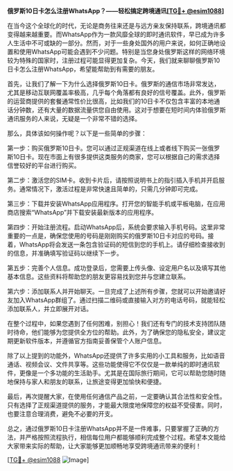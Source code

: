 **俄罗斯10日卡怎么注册WhatsApp？——轻松搞定跨境通讯[[TG💪+ @esim1088](https://t.me/s/esim1088)]**

在当今这个全球化的时代，无论是商务往来还是与远方亲友保持联系，跨境通讯都变得越来越重要。而WhatsApp作为一款风靡全球的即时通讯软件，早已成为许多人生活中不可或缺的一部分。然而，对于一些身处国外的用户来说，如何正确地设置和使用WhatsApp可能会遇到不少问题。特别是当您身处俄罗斯这样的网络环境较为特殊的国家时，注册过程可能显得更加复杂。今天，我们就来聊聊俄罗斯10日卡怎么注册WhatsApp，希望能帮助到有需要的朋友。

首先，让我们了解一下为什么选择俄罗斯10日卡。俄罗斯的通信市场非常发达，尤其是移动互联网覆盖率极高，几乎每个角落都有良好的信号覆盖。此外，俄罗斯的运营商提供的套餐通常性价比很高，比如我们的10日卡不仅包含丰富的本地通话分钟数，还有大量的数据流量供您自由使用。这对于想要在短时间内体验俄罗斯通讯服务的人来说，无疑是一个非常不错的选择。

那么，具体该如何操作呢？以下是一些简单的步骤：

第一步：购买俄罗斯10日卡。您可以通过正规渠道在线上或者线下购买一张俄罗斯10日卡。现在市面上有很多提供这类服务的商家，您可以根据自己的需求选择信誉较好的平台进行购买。

第二步：激活您的SIM卡。收到卡片后，请按照说明书上的指引插入手机并开启服务。通常情况下，激活过程是非常快速且简单的，只需几分钟即可完成。

第三步：下载并安装WhatsApp应用程序。打开您的智能手机或平板电脑，在应用商店搜索“WhatsApp”并下载安装最新版本的应用程序。

第四步：开始注册流程。启动WhatsApp后，系统会要求输入手机号码。这里非常重要的一点是，确保您使用的号码是刚刚购买的俄罗斯10日卡对应的号码。接着，WhatsApp将会发送一条包含验证码的短信到您的手机上。请仔细检查接收到的信息，并准确填写验证码以继续下一步。

第五步：完善个人信息。成功登录后，您需要上传头像、设定用户名以及填写其他基本信息。这些资料将帮助您的朋友更容易找到您并与您建立联系。

第六步：添加联系人并开始聊天。一旦完成了上述所有步骤，您就可以开始邀请好友加入WhatsApp群组了。通过扫描二维码或直接输入对方的电话号码，就能轻松添加联系人，并立即展开对话。

在整个过程中，如果您遇到了任何困难，别担心！我们还有专门的技术支持团队随时待命，他们能够为您提供全方位的帮助。此外，为了确保您的隐私安全，建议定期更新软件版本，并遵循官方指南妥善保管个人账户信息。

除了以上提到的功能外，WhatsApp还提供了许多实用的小工具和服务，比如语音通话、视频会议、文件共享等。这些功能使得它不仅仅是一款单纯的即时通讯软件，更像是一个多功能的生活助手。尤其是在国际旅行期间，它可以帮助您随时随地保持与家人和朋友的联系，让旅途变得更加愉快和便捷。

最后，再次提醒大家，在使用任何通信产品之前，一定要确认其合法性和安全性。只有选择了正规渠道提供的服务，才能最大限度地保障您的权益不受侵害。同时，也要注意合理消费，避免不必要的开支。

总之，通过俄罗斯10日卡注册WhatsApp并不是一件难事，只要掌握了正确的方法，并严格按照流程执行，相信每位用户都能够顺利完成整个过程。希望本文能给大家带来实际的帮助，让大家能够更加顺畅地享受跨境通讯带来的便利！

[[TG💪+ @esim1088](https://t.me/s/esim1088) ![Image](https://i.postimg.cc/4NQfJmqS/Snipaste-2025-05-13-00-14-12.png)]